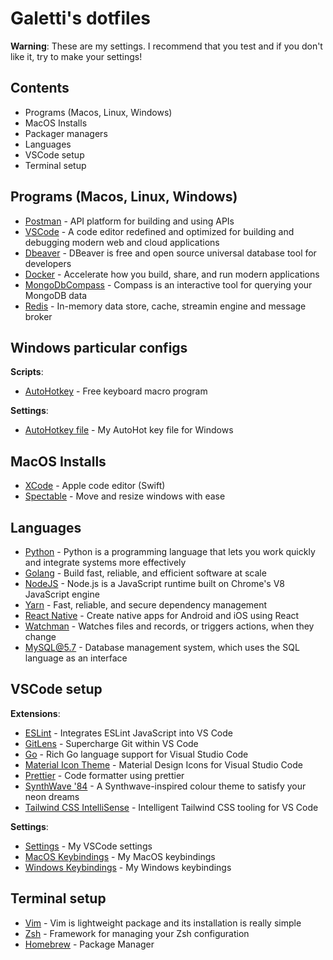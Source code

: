 # Galetti's dotfiles

**Warning**: These are my settings. I recommend that you test and if you don't like it, try to make your settings!

## Contents

- Programs (Macos, Linux, Windows)
- MacOS Installs
- Packager managers
- Languages
- VSCode setup
- Terminal setup

## Programs (Macos, Linux, Windows)

- [Postman](https://www.postman.com/downloads) - API platform for building and using APIs
- [VSCode](https://code.visualstudio.com) - A code editor redefined and optimized for building and debugging modern web and cloud applications
- [Dbeaver](https://dbeaver.io/download) - DBeaver is free and open source universal database tool for developers
- [Docker](https://docs.docker.com/desktop) - Accelerate how you build, share, and run modern applications
- [MongoDbCompass](https://www.mongodb.com/products/compass) - Compass is an interactive tool for querying your MongoDB data
- [Redis](https://redis.io/download) - In-memory data store, cache, streamin engine and message broker

## Windows particular configs

**Scripts**:

- [AutoHotkey](https://www.autohotkey.com) - Free keyboard macro program

**Settings**:

- [AutoHotkey file](https://github.com/PedroGaletti/os-configs-vscode/blob/main/windows/myCustom.ahk) - My AutoHot key file for Windows

## MacOS Installs

- [XCode](https://developer.apple.com/xcode) - Apple code editor (Swift)
- [Spectable](https://www.spectacleapp.com) - Move and resize windows with ease

## Languages

- [Python](https://www.python.org/downloads) - Python is a programming language that lets you work quickly and integrate systems more effectively
- [Golang](https://go.dev/dl) - Build fast, reliable, and efficient software at scale
- [NodeJS](https://nodejs.org/en/download) - Node.js is a JavaScript runtime built on Chrome's V8 JavaScript engine
- [Yarn](https://classic.yarnpkg.com/lang/en/docs/install) - Fast, reliable, and secure dependency management
- [React Native](https://reactnative.dev/docs/environment-setup) - Create native apps for Android and iOS using React
- [Watchman](https://facebook.github.io/watchman/docs/install.html) - Watches files and records, or triggers actions, when they change
- [MySQL@5.7](https://downloads.mysql.com/archives/community) - Database management system, which uses the SQL language as an interface

## VSCode setup

**Extensions**:

- [ESLint](https://marketplace.visualstudio.com/items?itemName=dbaeumer.vscode-eslint) - Integrates ESLint JavaScript into VS Code
- [GitLens](https://marketplace.visualstudio.com/items?itemName=eamodio.gitlens) - Supercharge Git within VS Code
- [Go](https://marketplace.visualstudio.com/items?itemName=golang.go) - Rich Go language support for Visual Studio Code
- [Material Icon Theme](https://marketplace.visualstudio.com/items?itemName=PKief.material-icon-theme) - Material Design Icons for Visual Studio Code
- [Prettier](https://marketplace.visualstudio.com/items?itemName=esbenp.prettier-vscode) - Code formatter using prettier
- [SynthWave '84](https://marketplace.visualstudio.com/items?itemName=RobbOwen.synthwave-vscode) - A Synthwave-inspired colour theme to satisfy your neon dreams
- [Tailwind CSS IntelliSense](https://marketplace.visualstudio.com/items?itemName=bradlc.vscode-tailwindcss) - Intelligent Tailwind CSS tooling for VS Code

**Settings**:

- [Settings](https://github.com/PedroGaletti/os-configs-vscode/blob/main/vscode_settings.json) - My VSCode settings
- [MacOS Keybindings](https://github.com/PedroGaletti/os-configs-vscode/blob/main/macos/keybindings.json) - My MacOS keybindings
- [Windows Keybindings](https://github.com/PedroGaletti/os-configs-vscode/blob/main/windows/keybindings.json) - My Windows keybindings

## Terminal setup

- [Vim](https://github.com/neovim/nvim-lspconfig) - Vim is lightweight package and its installation is really simple
- [Zsh](https://ohmyz.sh) - Framework for managing your Zsh configuration
- [Homebrew](https://brew.sh) - Package Manager
